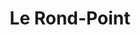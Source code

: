 ---
title: "Le Rond-Point"
url: /griementz/le-rond-point-route-des-amis-de-la-nature/
shop: Metzgerei
---